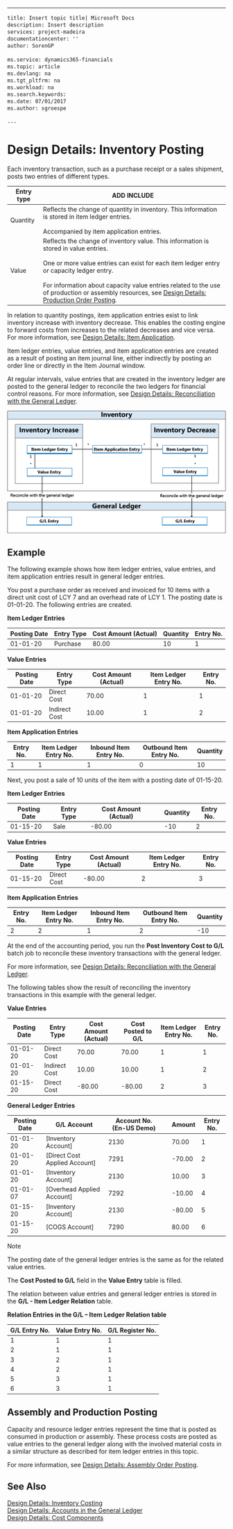 ---
    title: Insert topic title| Microsoft Docs
    description: Insert description
    services: project-madeira
    documentationcenter: ''
    author: SorenGP

    ms.service: dynamics365-financials
    ms.topic: article
    ms.devlang: na
    ms.tgt_pltfrm: na
    ms.workload: na
    ms.search.keywords:
    ms.date: 07/01/2017
    ms.author: sgroespe

    ---
# Design Details: Inventory Posting
Each inventory transaction, such as a purchase receipt or a sales shipment, posts two entries of different types.  
  
|Entry type|ADD INCLUDE<!--[!INCLUDE[bp_tabledescription](../../includes/bp_tabledescription_md.md)]-->|  
|----------------|---------------------------------------|  
|Quantity|Reflects the change of quantity in inventory. This information is stored in item ledger entries.<br /><br /> Accompanied by item application entries.|  
|Value|Reflects the change of inventory value. This information is stored in value entries.<br /><br /> One or more value entries can exist for each item ledger entry or capacity ledger entry.<br /><br /> For information about capacity value entries related to the use of production or assembly resources, see [Design Details: Production Order Posting](../design-details-production-order-posting.md).|  
  
 In relation to quantity postings, item application entries exist to link inventory increase with inventory decrease. This enables the costing engine to forward costs from increases to the related decreases and vice versa. For more information, see [Design Details: Item Application](../design-details-item-application.md).  
  
 Item ledger entries, value entries, and item application entries are created as a result of posting an item journal line, either indirectly by posting an order line or directly in the Item Journal window.  
  
 At regular intervals, value entries that are created in the inventory ledger are posted to the general ledger to reconcile the two ledgers for financial control reasons. For more information, see [Design Details: Reconciliation with the General Ledger](../design-details-reconciliation-with-the-general-ledger.md).  
  
 ![Entry flow between inventory and G&#47;L](../media/design_details_inventory_costing_1_entry_flow.png "design\_details\_inventory\_costing\_1\_entry\_flow")  
  
## Example  
 The following example shows how item ledger entries, value entries, and item application entries result in general ledger entries.  
  
 You post a purchase order as received and invoiced for 10 items with a direct unit cost of LCY 7 and an overhead rate of LCY 1. The posting date is 01-01-20. The following entries are created.  
  
 **Item Ledger Entries**  
  
|Posting Date|Entry Type|Cost Amount \(Actual\)|Quantity|Entry No.|  
|------------------|----------------|----------------------------|--------------|---------------|  
|01-01-20|Purchase|80.00|10|1|  
  
 **Value Entries**  
  
|Posting Date|Entry Type|Cost Amount \(Actual\)|Item Ledger Entry No.|Entry No.|  
|------------------|----------------|----------------------------|---------------------------|---------------|  
|01-01-20|Direct Cost|70.00|1|1|  
|01-01-20|Indirect Cost|10.00|1|2|  
  
 **Item Application Entries**  
  
|Entry No.|Item Ledger Entry No.|Inbound Item Entry No.|Outbound Item Entry No.|Quantity|  
|---------------|---------------------------|----------------------------|-----------------------------|--------------|  
|1|1|1|0|10|  
  
 Next, you post a sale of 10 units of the item with a posting date of 01-15-20.  
  
 **Item Ledger Entries**  
  
|Posting Date|Entry Type|Cost Amount \(Actual\)||Quantity|Entry No.|  
|------------------|----------------|----------------------------|-|--------------|---------------|  
|01-15-20|Sale|-80.00||-10|2|  
  
 **Value Entries**  
  
|Posting Date|Entry Type|Cost Amount \(Actual\)|Item Ledger Entry No.|Entry No.|  
|------------------|----------------|----------------------------|---------------------------|---------------|  
|01-15-20|Direct Cost|-80.00|2|3|  
  
 **Item Application Entries**  
  
|Entry No.|Item Ledger Entry No.|Inbound Item Entry No.|Outbound Item Entry No.|Quantity|  
|---------------|---------------------------|----------------------------|-----------------------------|--------------|  
|2|2|1|2|-10|  
  
 At the end of the accounting period, you run the **Post Inventory Cost to G\/L** batch job to reconcile these inventory transactions with the general ledger.  
  
 For more information, see [Design Details: Reconciliation with the General Ledger](../design-details-accounts-in-the-general-ledger.md).  
  
 The following tables show the result of reconciling the inventory transactions in this example with the general ledger.  
  
 **Value Entries**  
  
|Posting Date|Entry Type|Cost Amount \(Actual\)|Cost Posted to G\/L|Item Ledger Entry No.|Entry No.|  
|------------------|----------------|----------------------------|-------------------------|---------------------------|---------------|  
|01-01-20|Direct Cost|70.00|70.00|1|1|  
|01-01-20|Indirect Cost|10.00|10.00|1|2|  
|01-15-20|Direct Cost|-80.00|-80.00|2|3|  
  
 **General Ledger Entries**  
  
|Posting Date|G\/L Account|Account No. \(En-US Demo\)||Amount|Entry No.|  
|------------------|------------------|---------------------------------|-|------------|---------------|  
|01-01-20|\[Inventory Account\]|2130||70.00|1|  
|01-01-20|\[Direct Cost Applied Account\]|7291||-70.00|2|  
|01-01-20|\[Inventory Account\]|2130||10.00|3|  
|01-01-07|\[Overhead Applied Account\]|7292||-10.00|4|  
|01-15-20|\[Inventory Account\]|2130||-80.00|5|  
|01-15-20|\[COGS Account\]|7290||80.00|6|  
  
> [!NOTE]  
>  The posting date of the general ledger entries is the same as for the related value entries.  
>   
>  The **Cost Posted to G\/L** field in the **Value Entry** table is filled.  
  
 The relation between value entries and general ledger entries is stored in the **G\/L - Item Ledger Relation** table.  
  
 **Relation Entries in the G\/L – Item Ledger Relation table**  
  
|G\/L Entry No.|Value Entry No.|G\/L Register No.|  
|--------------------|---------------------|-----------------------|  
|1|1|1|  
|2|1|1|  
|3|2|1|  
|4|2|1|  
|5|3|1|  
|6|3|1|  
  
## Assembly and Production Posting  
 Capacity and resource ledger entries represent the time that is posted as consumed in production or assembly. These process costs are posted as value entries to the general ledger along with the involved material costs in a similar structure as described for item ledger entries in this topic.  
  
 For more information, see [Design Details: Assembly Order Posting](../design-details-production-order-posting.md).  
  
## See Also  
 [Design Details: Inventory Costing](../design-details-inventory-costing.md)   
 [Design Details: Accounts in the General Ledger](../design-details-accounts-in-the-general-ledger.md)   
 [Design Details: Cost Components](../design-details-cost-components.md)